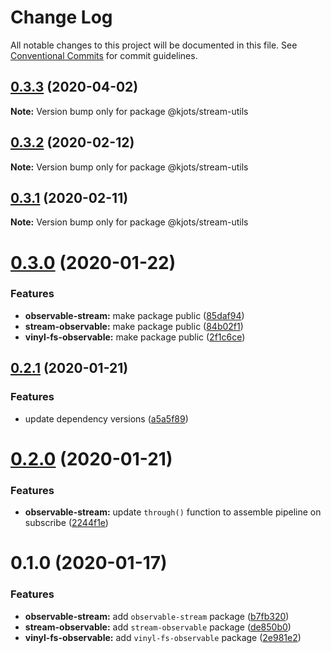 # Change Log

All notable changes to this project will be documented in this file.
See [Conventional Commits](https://conventionalcommits.org) for commit guidelines.

## [0.3.3](https://github.com/kjots/stream-utils/compare/v0.3.2...v0.3.3) (2020-04-02)

**Note:** Version bump only for package @kjots/stream-utils





## [0.3.2](https://github.com/kjots/stream-utils/compare/v0.3.1...v0.3.2) (2020-02-12)

**Note:** Version bump only for package @kjots/stream-utils





## [0.3.1](https://github.com/kjots/stream-utils/compare/v0.3.0...v0.3.1) (2020-02-11)

**Note:** Version bump only for package @kjots/stream-utils





# [0.3.0](https://github.com/kjots/stream-utils/compare/v0.2.1...v0.3.0) (2020-01-22)


### Features

* **observable-stream:** make package public ([85daf94](https://github.com/kjots/stream-utils/commit/85daf941742ede8b37086c1c813ad1cd96d21650))
* **stream-observable:** make package public ([84b02f1](https://github.com/kjots/stream-utils/commit/84b02f1231072ad6be5a473db290e02fc548c995))
* **vinyl-fs-observable:** make package public ([2f1c6ce](https://github.com/kjots/stream-utils/commit/2f1c6ce516b779c73c6363df057c0975743d1e5a))





## [0.2.1](https://github.com/kjots/stream-utils/compare/v0.2.0...v0.2.1) (2020-01-21)


### Features

* update dependency versions ([a5a5f89](https://github.com/kjots/stream-utils/commit/a5a5f89d58325b334b520fea30223586bd8fef1f))





# [0.2.0](https://github.com/kjots/stream-utils/compare/v0.1.0...v0.2.0) (2020-01-21)


### Features

* **observable-stream:** update `through()` function to assemble pipeline on subscribe ([2244f1e](https://github.com/kjots/stream-utils/commit/2244f1e9d33562a0eaac62258812f327d77549eb))





# 0.1.0 (2020-01-17)


### Features

* **observable-stream:** add `observable-stream` package ([b7fb320](https://github.com/kjots/stream-utils/commit/b7fb320d5fc5037cbb47b11684b7e5c87c180ddf))
* **stream-observable:** add `stream-observable` package ([de850b0](https://github.com/kjots/stream-utils/commit/de850b0e3c848f1d7887f83df94b352a4d1a856f))
* **vinyl-fs-observable:** add `vinyl-fs-observable` package ([2e981e2](https://github.com/kjots/stream-utils/commit/2e981e2ce1c86fd441a906f562761a82f43879a8))
